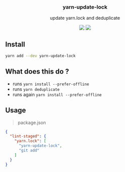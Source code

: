 <h3 align="center">
  yarn-update-lock
</h3>

<p align="center">
  update yarn.lock and deduplicate
</p>

<p align="center">
  <a href="https://npmjs.org/package/yarn-update-lock"><img src="https://img.shields.io/npm/v/yarn-update-lock.svg?style=flat-square"></a>
  <a href="https://david-dm.org/christophehurpeau/pob?path=packages/yarn-update-lock"><img src="https://david-dm.org/christophehurpeau/pob.svg?path=packages/yarn-update-lock?style=flat-square"></a>
</p>

## Install

```bash
yarn add --dev yarn-update-lock
```

## What does this do ?

- runs `yarn install --prefer-offline`
- runs `yarn deduplicate`
- runs again `yarn install --prefer-offline`

## Usage

> package.json
```json
{
  "lint-staged": {
    "yarn.lock": [
      "yarn-update-lock",
      "git add"
    ]
  }
}
```
